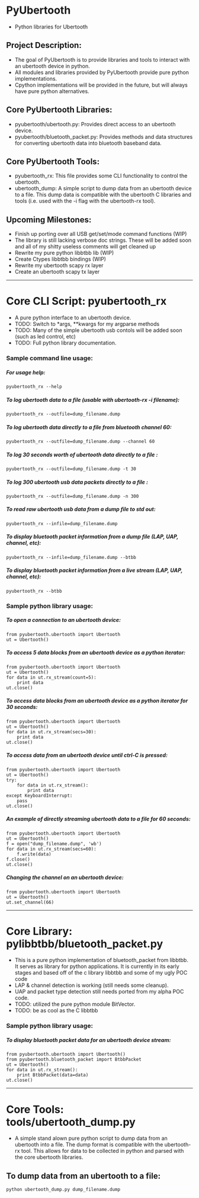 # PyUbertooth
* Python libraries for Ubertooth

## Project Description:
* The goal of PyUbertooth is to provide libraries and tools to interact with an ubertooth device in python.
* All modules and libraries provided by PyUbertooth provide pure python implementations.
* Cpython implementations will be provided in the future, but will always have pure python alternatives.

## Core PyUbertooth Libraries:
* pyubertooth/ubertooth.py: Provides direct access to an ubertooth device.
* pyubertooth/bluetooth_packet.py: Provides methods and data structures for converting ubertooth data into bluetooth baseband data.

## Core PyUbertooth Tools:
* pyubertooth_rx: This file provides some CLI functionality to control the ubertooth.
* ubertooth_dump: A simple script to dump data from an ubertooth device to a file.  This dump data is compatible with the ubertooth C libraries and tools (i.e. used with the -i flag with the ubertooth-rx tool).

## Upcoming Milestones:
* Finish up porting over all USB get/set/mode command functions (WIP)
* The library is still lacking verbose doc strings.  These will be added soon and all of my shitty useless comments will get cleaned up
* Rewrite my pure python libbtbb lib (WIP)
* Create Ctypes libbtbb bindings (WIP)
* Rewrite my ubertooth scapy rx layer
* Create an ubertooth scapy tx layer

-------------------------------

# Core CLI Script: pyubertooth_rx
* A pure python interface to an ubertooth device.
* TODO: Switch to \*args, \*\*kwargs for my argparse methods
* TODO: Many of the simple ubertooth usb contols will be added soon (such as led control, etc)
* TODO: Full python library documentation.

### Sample command line usage:
##### For usage help:
    pyubertooth_rx --help

##### To log ubertooth data to a file (usable with ubertooth-rx -i filename):
    pyubertooth_rx --outfile=dump_filename.dump

##### To log ubertooth data directly to a file from bluetooth channel 60:
    pyubertooth_rx --outfile=dump_filename.dump --channel 60

##### To log 30 seconds worth of ubertooth data directly to a file :
    pyubertooth_rx --outfile=dump_filename.dump -t 30

##### To log 300 ubertooth usb data packets directly to a file :
    pyubertooth_rx --outfile=dump_filename.dump -n 300

##### To read raw ubertooth usb data from a dump file to std out:
    pyubertooth_rx --infile=dump_filename.dump

##### To display bluetooth packet information from a dump file (LAP, UAP, channel, etc):
    pyubertooth_rx --infile=dump_filename.dump --btbb

##### To display bluetooth packet information from a live stream (LAP, UAP, channel, etc):
    pyubertooth_rx --btbb

### Sample python library usage:
##### To open a connection to an ubertooth device:
    from pyubertooth.ubertooth import Ubertooth
    ut = Ubertooth()

##### To access 5 data blocks from an ubertooth device as a python iterator:
    from pyubertooth.ubertooth import Ubertooth
    ut = Ubertooth()
    for data in ut.rx_stream(count=5):
        print data
    ut.close()

##### To access data blocks from an ubertooth device as a python iterator for 30 seconds:
    from pyubertooth.ubertooth import Ubertooth
    ut = Ubertooth()
    for data in ut.rx_stream(secs=30):
        print data
    ut.close()

##### To access data from an ubertooth device until ctrl-C is pressed:
    from pyubertooth.ubertooth import Ubertooth
    ut = Ubertooth()
    try:
        for data in ut.rx_stream():
            print data
    except KeyboardInterrupt:
        pass
    ut.close()

##### An example of directly streaming ubertooth data to a file for 60 seconds:
    from pyubertooth.ubertooth import Ubertooth
    ut = Ubertooth()
    f = open("dump_filename.dump", 'wb')
    for data in ut.rx_stream(secs=60):
        f.write(data)
    f.close()
    ut.close()

##### Changing the channel on an ubertooth device:
    from pyubertooth.ubertooth import Ubertooth 
    ut = Ubertooth()
    ut.set_channel(66)

--------------------------

# Core Library: pylibbtbb/bluetooth_packet.py
* This is a pure python implementation of bluetooth_packet from libbtbb.  It serves as library for python applications.  It is currently in its early stages and based off of the c library libbtbb and some of my ugly POC code 
* LAP & channel detection is working (still needs some cleanup).
* UAP and packet type detection still needs ported from my alpha POC code.
* TODO: utilized the pure python module BitVector.
* TODO: be as cool as the C libbtbb

### Sample python library usage:
##### To display bluetooth packet data for an ubertooth device stream:    
    from pyubertooth.ubertooth import Ubertooth() 
    from pyubertooth.bluetooth_packet import BtbbPacket
    ut = Ubertooth()
    for data in ut.rx_stream():
        print BtbbPacket(data=data)
    ut.close()

----------------------------

# Core Tools: tools/ubertooth_dump.py
* A simple stand alown pure python script to dump data from an ubertooth into a file.  The dump format is compatible with the ubertooth-rx tool.  This allows for data to be collected in python and parsed with the core ubertooth libraries.

## To dump data from an ubertooth to a file:
    python ubertooth_dump.py dump_filename.dump
